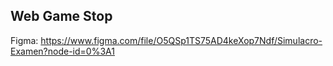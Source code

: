 ## Web Game Stop
Figma:
https://www.figma.com/file/O5QSp1TS75AD4keXop7Ndf/Simulacro-Examen?node-id=0%3A1